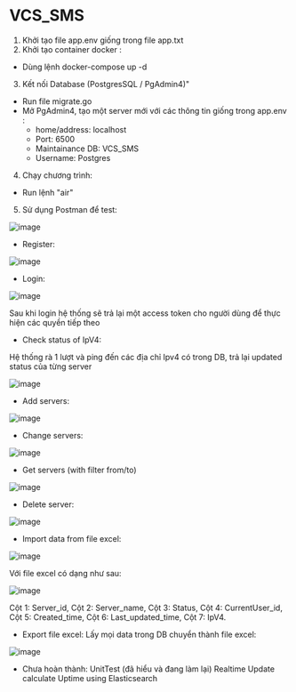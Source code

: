 # VCS_SMS

1. Khởi tạo file app.env giống trong file app.txt
2. Khởi tạo container docker :

- Dùng lệnh docker-compose up -d

3. Kết nối Database (PostgresSQL / PgAdmin4)"

- Run file migrate.go
- Mở PgAdmin4, tạo một server mới với các thông tin giống trong app.env :
  - home/address: localhost
  - Port: 6500
  - Maintainance DB: VCS_SMS
  - Username: Postgres

4. Chạy chương trình:

- Run lệnh "air"

5. Sử dụng Postman để test:

![image](https://user-images.githubusercontent.com/88451173/196332348-15dab904-3048-4e3a-bb6a-17fd8fc734c6.png)

- Register:

![image](https://user-images.githubusercontent.com/88451173/196332443-ce5d4fcd-34c1-4c88-b4cd-384c3d5d24ca.png)

- Login:

![image](https://user-images.githubusercontent.com/88451173/196332528-ceb76288-7736-4c2b-9ea4-15116a2bfa32.png)

Sau khi login hệ thống sẽ trả lại một access token cho người dùng để thực hiện các quyền tiếp theo

- Check status of IpV4:

Hệ thống rà 1 lượt và ping đến các địa chỉ Ipv4 có trong DB, trả lại updated status của từng server

![image](https://user-images.githubusercontent.com/88451173/196333916-97413fb6-209c-48f5-aa50-f62b487035e4.png)

- Add servers:

![image](https://user-images.githubusercontent.com/88451173/196332730-6f156ea5-6270-480c-bc1e-2a4187664003.png)

- Change servers:

![image](https://user-images.githubusercontent.com/88451173/196332833-80f5ed34-3354-4d82-b8bb-1b0d588100fd.png)

- Get servers (with filter from/to)

![image](https://user-images.githubusercontent.com/88451173/196332943-339b263e-2d0b-4ea3-b439-1ac5446f3c3a.png)

- Delete server:

![image](https://user-images.githubusercontent.com/88451173/196333019-4df4fc38-4785-405b-be2c-68d652e65f6a.png)

- Import data from file excel:

![image](https://user-images.githubusercontent.com/88451173/196333117-bc44987c-8edd-4033-bf6e-c2db96bb611d.png)

Với file excel có dạng như sau:

![image](https://user-images.githubusercontent.com/88451173/196333228-cd80fd62-650b-4361-90a3-bc6d2cc9d96f.png)

Cột 1: Server_id,
Cột 2: Server_name,
Cột 3: Status,
Cột 4: CurrentUser_id,
Cột 5: Created_time,
Cột 6: Last_updated_time,
Cột 7: IpV4.

- Export file excel:
  Lấy mọi data trong DB chuyển thành file excel:

![image](https://user-images.githubusercontent.com/88451173/196333631-327f9693-0947-400d-bf0a-6846d4f9e33d.png)

- Chưa hoàn thành:
  UnitTest (đã hiểu và đang làm lại)
  Realtime Update
  calculate Uptime using Elasticsearch
